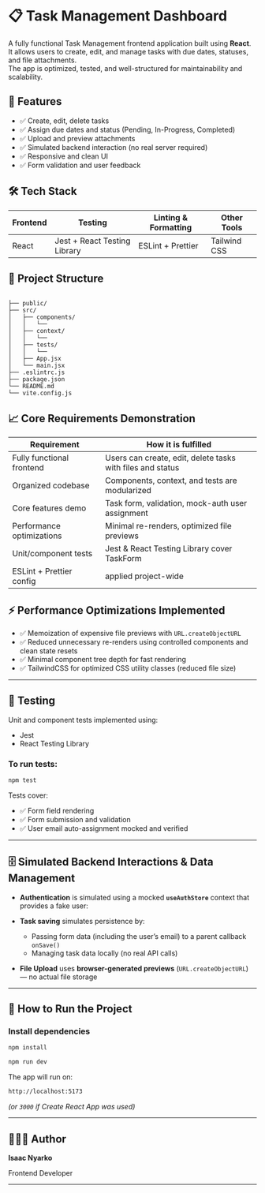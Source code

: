 
# 📋 Task Management Dashboard

A fully functional Task Management frontend application built using **React**.  
It allows users to create, edit, and manage tasks with due dates, statuses, and file attachments.  
The app is optimized, tested, and well-structured for maintainability and scalability.



## 🚀 Features

- ✅ Create, edit, delete tasks  
- ✅ Assign due dates and status (Pending, In-Progress, Completed)  
- ✅ Upload and preview attachments  
- ✅ Simulated backend interaction (no real server required)  
- ✅ Responsive and clean UI  
- ✅ Form validation and user feedback



## 🛠️ Tech Stack

| **Frontend** | **Testing**   | **Linting & Formatting** | **Other Tools** |
|--------------|----------------|--------------------------|-----------------|
| React | Jest + React Testing Library | ESLint + Prettier | Tailwind CSS  |



## 📂 Project Structure

```

├── public/
├── src/
│   ├── components/
│   │   └──
│   ├── context/
│   │   └── 
│   ├── tests/
│   │   └── 
│   ├── App.jsx
│   └── main.jsx
├── .eslintrc.js
├── package.json
└── README.md
└── vite.config.js

```




## 📈 Core Requirements Demonstration

| **Requirement** | **How it is fulfilled** |
|-----------------|-------------------------|
| Fully functional frontend | Users can create, edit, delete tasks with files and status |
| Organized codebase | Components, context, and tests are modularized |
| Core features demo | Task form, validation, mock-auth user assignment |
| Performance optimizations | Minimal re-renders, optimized file previews |
| Unit/component tests | Jest & React Testing Library cover TaskForm |
| ESLint + Prettier config | applied project-wide |



## ⚡ Performance Optimizations Implemented

- ✅ Memoization of expensive file previews with `URL.createObjectURL`  
- ✅ Reduced unnecessary re-renders using controlled components and clean state resets  
- ✅ Minimal component tree depth for fast rendering  
- ✅ TailwindCSS for optimized CSS utility classes (reduced file size)

---

## 🧪 Testing

Unit and component tests implemented using:

- Jest
- React Testing Library

### To run tests:

```bash
npm test
```

Tests cover:

* ✅ Form field rendering
* ✅ Form submission and validation
* ✅ User email auto-assignment mocked and verified

---





## 🗄️ Simulated Backend Interactions & Data Management

* **Authentication** is simulated using a mocked **`useAuthStore`** context that provides a fake user:

* **Task saving** simulates persistence by:

  * Passing form data (including the user’s email) to a parent callback `onSave()`
  * Managing task data locally (no real API calls)

* **File Upload** uses **browser-generated previews** (`URL.createObjectURL`) — no actual file storage

---

## 🧹 How to Run the Project

### Install dependencies

```bash
npm install
```
```bash
npm run dev
```

The app will run on:
```bash
http://localhost:5173
```

*(or `3000` if Create React App was used)*


---

## 👨🏽‍💻 Author

**Isaac Nyarko**

Frontend Developer


---